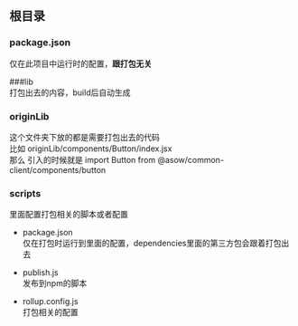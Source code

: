## 根目录

### package.json  
仅在此项目中运行时的配置，**跟打包无关**  

###lib  
打包出去的内容，build后自动生成

### originLib
这个文件夹下放的都是需要打包出去的代码  
比如 originLib/components/Button/index.jsx  
那么 引入的时候就是  import Button from @asow/common-client/components/button

### scripts
里面配置打包相关的脚本或者配置  
* package.json  
仅在打包时运行到里面的配置，dependencies里面的第三方包会跟着打包出去


* publish.js  
发布到npm的脚本


* rollup.config.js  
打包相关的配置